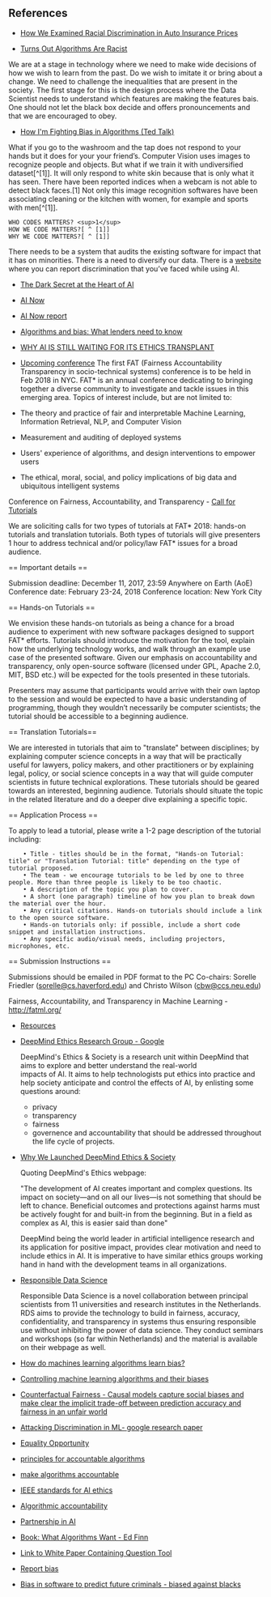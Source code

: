 ## References 

* [How We Examined Racial Discrimination in Auto Insurance Prices](https://www.propublica.org/article/minority-neighborhoods-higher-car-insurance-premiums-methodology)

* [Turns Out Algorithms Are Racist](https://newrepublic.com/article/144644/turns-algorithms-racist?utm_content=buffer7f3ea&utm_medium=social&utm_source=twitter.com&utm_campaign=buffer)

We are at a stage in technology where we need to make wide decisions of how we wish to learn from the past. Do we wish to imitate it or bring about a change. We need to challenge the inequalities that are present in the society. The first stage for this is the design process where the Data Scientist needs to understand which features are making the features bais. One should not let the black box decide and offers pronouncements and that we are encouraged to obey.

* [How I'm Fighting Bias in Algorithms (Ted Talk)](http://www.ted.com/talks/joy_buolamwini_how_i_m_fighting_bias_in_algorithms)

 What if you go to the washroom and the tap does not respond to your hands but it does for your your friend’s. Computer Vision uses images to recognize people and objects. But what if we train it with undiversified dataset[^[1]]. It will only respond to white skin because that is only what it has seen. There have been reported indices when a webcam is not able to detect black faces.[1] Not only this image recognition softwares have been associating cleaning or the kitchen with women, for example and sports with men[^[1]].


	WHO CODES MATTERS? <sup>1</sup>
	HOW WE CODE MATTERS?[ ^ [1]]
	WHY WE CODE MATTERS?[ ^ [1]]

There needs to be a system that audits the existing software for impact that it has on minorities. There is a need to diversify our data. There is a [website](https://www.ajlunited.org/fight) where you can report discrimination that you’ve faced while using AI.

* [The Dark Secret at the Heart of AI](https://www.technologyreview.com/s/604087/the-dark-secret-at-the-heart-of-ai/)

* [AI Now](https://ainowinstitute.org/)
* [AI Now report](https://assets.contentful.com/8wprhhvnpfc0/1A9c3ZTCZa2KEYM64Wsc2a/8636557c5fb14f2b74b2be64c3ce0c78/_AI_Now_Institute_2017_Report_.pdf)

* [Algorithms and bias: What lenders need to know](www.whitecase.com/publications/insight/algorithms-and-bias-what-lenders-need-know)

* [WHY AI IS STILL WAITING FOR ITS ETHICS TRANSPLANT](https://www.wired.com/story/why-ai-is-still-waiting-for-its-ethics-transplant/)

* [Upcoming conference](https://fatconference.org/index.html)
The first FAT (Fairness Accountability Transparency in socio-technical systems) conference is to be held in Feb 2018 in NYC.
FAT* is an annual conference dedicating to bringing together a diverse community to investigate and tackle issues in this emerging area. Topics of interest include, but are not limited to:

 * The theory and practice of fair and interpretable Machine Learning, Information Retrieval, NLP, and Computer Vision
 * Measurement and auditing of deployed systems
 * Users' experience of algorithms, and design interventions to empower users
 * The ethical, moral, social, and policy implications of big data and ubiquitous intelligent systems

Conference on Fairness, Accountability, and Transparency - [Call for Tutorials](https://fatconference.org/2018/cftutorials.html)

We are soliciting calls for two types of tutorials at FAT* 2018: hands-on tutorials and translation tutorials. Both types of tutorials will give presenters 1 hour to address technical and/or policy/law FAT* issues for a broad audience.

== Important details ==

Submission deadline: December 11, 2017, 23:59 Anywhere on Earth (AoE)
Conference date: February 23-24, 2018
Conference location: New York City

== Hands-on Tutorials ==

We envision these hands-on tutorials as being a chance for a broad audience to experiment with new software packages designed to support FAT* efforts. Tutorials should introduce the motivation for the tool, explain how the underlying technology works, and walk through an example use case of the presented software. Given our emphasis on accountability and transparency, only open-source software (licensed under GPL, Apache 2.0, MIT, BSD etc.) will be expected for the tools presented in these tutorials.

Presenters may assume that participants would arrive with their own laptop to the session and would be expected to have a basic understanding of programming, though they wouldn’t necessarily be computer scientists; the tutorial should be accessible to a beginning audience.

== Translation Tutorials==

We are interested in tutorials that aim to "translate" between disciplines; by explaining computer science concepts in a way that will be practically useful for lawyers, policy makers, and other practitioners or by explaining legal, policy, or social science concepts in a way that will guide computer scientists in future technical explorations. These tutorials should be geared towards an interested, beginning audience. Tutorials should situate the topic in the related literature and do a deeper dive explaining a specific topic.

== Application Process ==

To apply to lead a tutorial, please write a 1-2 page description of the tutorial including:

        • Title - titles should be in the format, "Hands-on Tutorial: title" or "Translation Tutorial: title" depending on the type of tutorial proposed.
        • The team - we encourage tutorials to be led by one to three people. More than three people is likely to be too chaotic.
        • A description of the topic you plan to cover.
        • A short (one paragraph) timeline of how you plan to break down the material over the hour.
        • Any critical citations. Hands-on tutorials should include a link to the open source software.
        • Hands-on tutorials only: if possible, include a short code snippet and installation instructions.
        • Any specific audio/visual needs, including projectors, microphones, etc.

== Submission Instructions ==

Submissions should be emailed in PDF format to the PC Co-chairs: Sorelle Friedler (sorelle@cs.haverford.edu) and Christo Wilson (cbw@ccs.neu.edu)

Fairness, Accountability, and Transparency in Machine Learning - http://fatml.org/

* [Resources](https://fatconference.org/resources.html)

* [DeepMind Ethics Research Group - Google](https://deepmind.com/applied/deepmind-ethics-society/research/)

  DeepMind's Ethics & Society is a research unit within DeepMind that aims to explore and better understand the real-world    
  impacts of AI. It aims to help technologists put ethics into practice and help society anticipate and control the effects 
  of AI, by enlisting some questions around:
  * privacy
  * transparency 
  * fairness 
  * governence and accountability that should be addressed throughout the life cycle of projects. 

* [Why We Launched DeepMind Ethics & Society](https://deepmind.com/blog/why-we-launched-deepmind-ethics-society/)

  Quoting DeepMind's Ethics webpage:
  
  "The development of AI creates important and complex questions. Its impact on society—and on all our lives—is not something    that should be left to chance. Beneficial outcomes and protections against harms must be actively fought for and built-in 
   from the beginning. But in a field as complex as AI, this is easier said than done"
  
  
  DeepMind being the world leader in artificial intelligence research and its application for positive impact, provides clear   motivation and need to include ethics in AI. It is imperative to have similar ethics groups working hand in hand with the     development teams in all organizations. 
   
* [Responsible Data Science](http://www.responsibledatascience.org/)

  Responsible Data Science is a novel collaboration between principal scientists from 11 universities and research institutes 
  in the Netherlands. RDS aims to provide the technology to build in fairness, accuracy, confidentiality, and transparency in 
  systems thus ensuring responsible use without inhibiting the power of data science. They conduct seminars and workshops (so 
  far within Netherlands) and the material is available on their webpage as well. 


* [How do machines learning algorithms learn bias?](https://towardsdatascience.com/how-do-machine-learning-algorithms-learn-bias-555809a1decb)

* [Controlling machine learning algorithms and their biases](https://www.mckinsey.com/business-functions/risk/our-insights/controlling-machine-learning-algorithms-and-their-biases)

* [Counterfactual Fairness - Causal models capture social biases and make clear the implicit trade-off between prediction
accuracy and fairness in an unfair world](https://arxiv.org/pdf/1703.06856.pdf)

* [Attacking Discrimination in ML- google research paper](https://research.google.com/bigpicture/attacking-discrimination-in-ml/)

* [Equality Opportunity](https://drive.google.com/file/d/0B-wQVEjH9yuhanpyQjUwQS1JOTQ/view)

* [principles for accountable algorithms](https://www.fatml.org/resources/principles-for-accountable-algorithms)

* [make algorithms accountable](https://www.nytimes.com/2016/08/01/opinion/make-algorithms-accountable.html)

* [IEEE standards for AI ethics](http://standards.ieee.org/develop/indconn/ec/autonomous_systems.html)

* [Algorithmic accountability](https://techcrunch.com/2017/04/30/algorithmic-accountability/)

* [Partnership in AI](https://www.partnershiponai.org)

* [Book: What Algorithms Want - Ed Finn](https://mitpress.mit.edu/books/what-algorithms-want)

* [Link to White Paper Containing Question Tool](https://cdt.org/issue/privacy-data/digital-decisions/)

* [Report bias](https://www.ajlunited.org/fight)

* [Bias in software to predict future criminals - biased against blacks](https://www.propublica.org/article/machine-bias-risk-assessments-in-criminal-sentencing)

